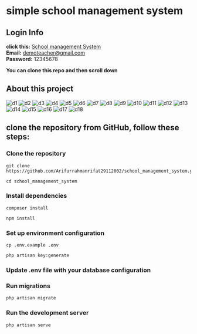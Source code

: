 # simple school management system 

## Login Info
**click this:** [School management System](https://school.arifurdev.xyz/)<br>
**Email:** demoteacher@gmail.com<br>
**Password:** 12345678<br>

**You can clone this repo and then scroll down**
## About this project

![d1](https://github.com/Arifurrahmanrifat29112002/school_management/assets/98427204/2875e130-4c6d-4a71-8624-24cf567c725b)
![d2](https://github.com/Arifurrahmanrifat29112002/school_management/assets/98427204/d072e8b4-ac28-49fb-8ede-f1c824cb1848)
![d3](https://github.com/Arifurrahmanrifat29112002/school_management/assets/98427204/afa98f57-e9e0-403e-a3bc-b883aaddb6ee)
![d4](https://github.com/Arifurrahmanrifat29112002/school_management/assets/98427204/0ee3a0d8-9ad3-4291-9398-058585c2ee2b)
![d5](https://github.com/Arifurrahmanrifat29112002/school_management/assets/98427204/0415b6b8-7c81-423f-b781-139343301919)
![d6](https://github.com/Arifurrahmanrifat29112002/school_management/assets/98427204/c5eae86f-53e2-47dc-9a23-21ef86916829)
![d7](https://github.com/Arifurrahmanrifat29112002/school_management/assets/98427204/a21ff9e2-0121-4572-94a5-0c749ab4208a)
![d8](https://github.com/Arifurrahmanrifat29112002/school_management/assets/98427204/2fd9d7c3-65a8-465a-a6c0-b5adc9e013bd)
![d9](https://github.com/Arifurrahmanrifat29112002/school_management/assets/98427204/b748d4b6-8244-462c-8d27-80da2ad48cf2)
![d10](https://github.com/Arifurrahmanrifat29112002/school_management/assets/98427204/32923d22-4420-45dc-a566-deca286fd9ed)
![d11](https://github.com/Arifurrahmanrifat29112002/school_management/assets/98427204/5b5bde98-e947-4f6c-9dbd-43f0f7d70cd4)
![d12](https://github.com/Arifurrahmanrifat29112002/school_management/assets/98427204/d09f7b81-34e5-4102-ade4-933a4942bac5)
![d13](https://github.com/Arifurrahmanrifat29112002/school_management/assets/98427204/b94b4b42-a3ae-48d8-9db8-996769756ae0)
![d14](https://github.com/Arifurrahmanrifat29112002/school_management/assets/98427204/3145d925-54e8-4440-8cc8-e2d6a82d96a5)
![d15](https://github.com/Arifurrahmanrifat29112002/school_management/assets/98427204/8d999cd3-36d0-410e-8e3e-fa99d7fb6629)
![d16](https://github.com/Arifurrahmanrifat29112002/school_management/assets/98427204/4850deec-a81a-4cd8-b48f-13e7ba545a8b)
![d17](https://github.com/Arifurrahmanrifat29112002/school_management/assets/98427204/29462782-da62-4606-90f9-4214fff92d84)
![d18](https://github.com/Arifurrahmanrifat29112002/school_management/assets/98427204/17071d11-c4f7-4d83-9677-834fe37b1039)

## clone the repository from GitHub, follow these steps:
### Clone the repository
```
git clone https://github.com/Arifurrahmanrifat29112002/school_management_system.git
```
```
cd school_management_system
```

### Install dependencies
```
composer install
```
```
npm install
```

### Set up environment configuration
```
cp .env.example .env
```
```
php artisan key:generate
```

### Update .env file with your database configuration

### Run migrations
```
php artisan migrate
```
### Run the development server
```
php artisan serve
```


